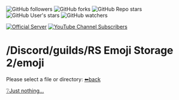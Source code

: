 ![GitHub followers](https://img.shields.io/github/followers/Reper2?color=gree&logo=github)
![GitHub forks](https://img.shields.io/github/forks/Reper2/Downloadable-Files?color=gree&logo=github)
![GitHub Repo stars](https://img.shields.io/github/stars/Reper2/Downloadable-Files?color=gree&label=repo%20stars&logo=github)
![GitHub User's stars](https://img.shields.io/github/stars/Reper2?affiliations=OWNER&color=gree&label=user%20stars&logo=github)
![GitHub watchers](https://img.shields.io/github/watchers/Reper2/Downloadable-Files?color=gree&logo=github)

[![Official Server](https://img.shields.io/discord/771861170256085023?color=%237289DA&label=Official%20Server&logo=discord)](https://discord.gg/JGEjfm5Gn4)
[![YouTube Channel Subscribers](https://img.shields.io/youtube/channel/subscribers/UCofCDfLjs_TkiC-p0-k_9XA?color=%23FF6969&label=Reper2%20%5BGD%5D&logo=youtube&logoColor=%23FF0000&style=flat)](https://www.youtube.com/channel/UCofCDfLjs_TkiC-p0-k_9XA)

# /Discord/guilds/RS Emoji Storage 2/emoji
Please select a file or directory:
[⬅back](https://reper2.github.io/Downloadable-Files/md/discord/guilds)

[❔Just nothing...]()
